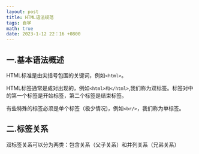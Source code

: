 ```yaml
---
layout: post
title: HTML语法规范
tags: 自学
math: true
date: 2023-1-12 22：16 +0800
---
```


## 一.基本语法概述

HTML标准是由尖括号包围的关键词，例如`<html>`。

HTML标签通常是成对出现的，例如`<html>和</html>`,我们称为双标签。标签对中的第一个标签是开始标签，第二个标签是结束标签。

有些特殊的标签必须是单个标签（极少情况)，例如`<br/>`，我们称为单标签。

## 二.标签关系
双标签关系可以分为两类：包含关系（父子关系）和并列关系（兄弟关系）